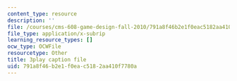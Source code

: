 ```yaml
---
content_type: resource
description: ''
file: /courses/cms-608-game-design-fall-2010/791a8f46b2e1f0eac5182aa410f7780a_68564.srt
file_type: application/x-subrip
learning_resource_types: []
ocw_type: OCWFile
resourcetype: Other
title: 3play caption file
uid: 791a8f46-b2e1-f0ea-c518-2aa410f7780a
---
```

